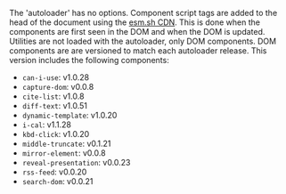 The 'autoloader' has no options.
Component script tags are added to the head of the document using the [esm.sh CDN](https://esm.sh/). 
This is done when the components are first seen in the DOM and when the DOM is updated.
Utilities are not loaded with the autoloader, only DOM components.
DOM components are are versioned to match each autoloader release.
This version includes the following components:

- `can-i-use`: v1.0.28
- `capture-dom`: v0.0.8
- `cite-list`: v1.0.8
- `diff-text`: v1.0.51
- `dynamic-template`: v1.0.20
- `i-cal`: v1.1.28
- `kbd-click`: v1.0.20
- `middle-truncate`: v0.1.21
- `mirror-element`: v0.0.8
- `reveal-presentation`: v0.0.23
- `rss-feed`: v0.0.20
- `search-dom`: v0.0.21

